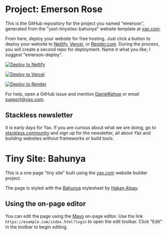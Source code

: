 # Project: Emerson Rose

This is the GitHub repository for the project you named "emerson", generated from the "yaxt-tinysites-bahunya" website template at [yax.com](https://yax.com).

From here, deploy your website for free hosting. Just click a button to deploy your website to [Netlify](https://www.netlify.com/), [Vercel](https://vercel.com/), or [Render.com](https://render.com/). During the process, you will create a second repo for deployment. Name it what you like; I suggest "emerson-deploy".

[![Deploy to Netlify](https://www.netlify.com/img/deploy/button.svg)](https://app.netlify.com/start/deploy?repository=https://github.com/twwright/emerson)

[![Deploy to Vercel](https://vercel.com/button)](https://vercel.com/import/project?template=https://github.com/twwright/emerson)

[![Deploy to Render](https://render.com/images/deploy-to-render-button.svg)](https://render.com/deploy)

For help, open a GitHub issue and mention [DanielKehoe](https://github.com/DanielKehoe) or email [support@yax.com](mailto:support@yax.com?subject=[GitHub]%20emerson).

## Stackless newsletter

It is early days for Yax. If you are curious about what we are doing, go to [stackless.community](https://stackless.community/) and sign up for the newsletter, all about Yax and building websites without frameworks or build tools.



# Tiny Site: Bahunya

This is a one page "tiny site" built using the [yax.com](https://yax.com/) website builder project.

The page is styled with the [Bahunya](https://kimeiga.github.io/bahunya/) stylesheet by [Hakan Alpay](https://twitter.com/thehakanalpay).

## Using the on-page editor

You can edit the page using the [Mavo](https://mavo.io/) on-page editor. Use the link `https://example.com/index.html?login` to open the edit toolbar. Click "Edit" in the toolbar to begin editing.
